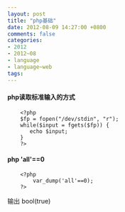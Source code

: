 ```yaml
---
layout: post
title: "php基础"
date: 2012-08-09 14:27:00 +0800
comments: false
categories:
- 2012
- 2012~08
- language
- language~web
tags:
---
```

#### php读取标准输入的方式
```
	<?php
	$fp = fopen("/dev/stdin", "r");
	while($input = fgets($fp)) {
	   echo $input;
	}
	?>
```

#### php 'all'==0
```
	<?php
	    var_dump('all'==0);
	?>
```
输出 bool(true)

